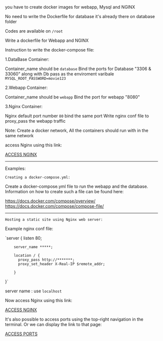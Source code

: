 you have to create docker images for webapp, Mysql and NGINX

No need to write the Dockerfile for database it's already there on database folder

Codes are available on `/root`

Write  a dockerfile for Webapp and NGINX

Instruction to write the docker-compose file:

1.DataBase Container:

Container_name should be `database`
Bind the ports for Database "3306 & 33060"
along with Db pass as the enviroment varibale
`MYSQL_ROOT_PASSWORD=movie123`


2.Webapp Container:

Container_name should be  `webapp`
Bind the port for webapp "8080"


3.Nginx Container:

Nginx default port number `80` bind the same port
Write nginx conf file to proxy_pass the webapp traffic

Note: Create a docker network, All the containers should run with in the same network

access Nginx using this link:

[ACCESS NGINX]({{TRAFFIC_HOST1_80}})

-------------------------------------------
Examples:

`Creating a docker-compose.yml:`

Create a docker-compose.yml file to run the webapp and the database. Information on how to create such a file can be found here:

https://docs.docker.com/compose/overview/
https://docs.docker.com/compose/compose-file/

-----------------------------------------------------------

`Hosting a static site using Nginx web server:`

Example nginx conf file:

`server {
        listen 80;

        server_name *****;

        location / {
          proxy_pass http://*******;
          proxy_set_header X-Real-IP $remote_addr;

        }

}`

server name : use `localhost`

Now access Nginx using this link:

[ACCESS NGINX]({{TRAFFIC_HOST1_80}})

It's also possible to access ports using the top-right navigation in the terminal.
Or we can display the link to that page:

[ACCESS PORTS]({{TRAFFIC_SELECTOR}})
